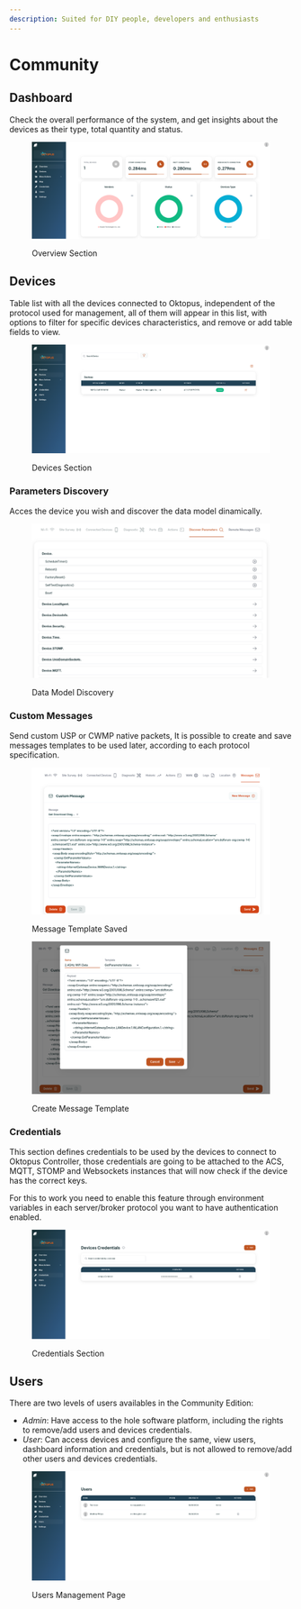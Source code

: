 ```yaml
---
description: Suited for DIY people, developers and enthusiasts
---
```


# Community

## Dashboard

Check the overall performance of the system, and get insights about the devices as their type, total quantity and status.

<figure><img src="../../.gitbook/assets/image (3) (1) (1) (1).png" alt=""><figcaption><p>Overview Section</p></figcaption></figure>

## Devices

Table list with all the devices connected to Oktopus, independent of the protocol used for management, all of them will appear in this list, with options to filter for specific devices characteristics, and remove or add table fields to view.

<figure><img src="../../.gitbook/assets/image (8) (1).png" alt=""><figcaption><p>Devices Section</p></figcaption></figure>

### Parameters Discovery

Acces the device you wish and discover the data model dinamically.

<figure><img src="../../.gitbook/assets/image (21).png" alt=""><figcaption><p>Data Model Discovery</p></figcaption></figure>

### Custom Messages

Send custom USP or CWMP native packets, It is possible to create and save messages templates to be used later, according to each protocol specification.

<figure><img src="../../.gitbook/assets/image (3) (1).png" alt=""><figcaption><p>Message Template Saved</p></figcaption></figure>

<figure><img src="../../.gitbook/assets/image (1) (1) (1).png" alt=""><figcaption><p>Create Message Template</p></figcaption></figure>

### Credentials

This section defines credentials to be used by the devices to connect to Oktopus Controller, those credentials are going to be attached to the ACS, MQTT, STOMP and Websockets instances that will now check if the device has the correct keys.

For this to work you need to enable this feature through environment variables in each server/broker protocol you want to have authentication enabled.&#x20;

<figure><img src="../../.gitbook/assets/image (12).png" alt=""><figcaption><p>Credentials Section</p></figcaption></figure>

## Users

There are two levels of users availables in the Community Edition:

* _Admin_: Have access to the hole software platform, including the rights to remove/add users and devices credentials.
* _User_: Can access devices and configure the same, view users, dashboard information and credentials, but is not allowed to remove/add other users and devices credentials.

<figure><img src="../../.gitbook/assets/image (14).png" alt=""><figcaption><p>Users Management Page</p></figcaption></figure>
